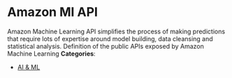 # Amazon MI API


Amazon Machine Learning API simplifies the process of making predictions that require lots of expertise around model building, data cleansing and statistical analysis. Definition of the public APIs exposed by Amazon Machine Learning
**Categories**:

- [AI & ML](https://github/awesome-apis/awesome-apis#ai-and-ml)



